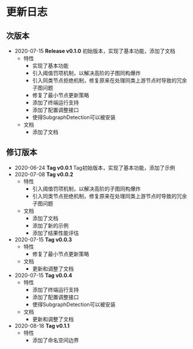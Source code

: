 # 更新日志
## 次版本
 - 2020-07-15 **Release v0.1.0** 初始版本，实现了基本功能，添加了文档
   - 特性 
     - 实现了基本功能
     - 引入阈值罚项机制，以解决高阶的子图同构爆炸
     - 引入同类节点拒绝机制，修复原来在处理同类上游节点时导致的冗余子图问题
     - 修复了最小节点更新策略
     - 添加了终端运行支持
     - 添加了配置调整接口
     - 使得SubgraphDetection可以被安装
   - 文档
     - 添加了文档

## 修订版本

 - 2020-06-24 **Tag v0.0.1** Tag初始版本，实现了基本功能，添加了示例
 - 2020-07-08 **Tag v0.0.2**
   - 特性 
     - 引入阈值罚项机制，以解决高阶的子图同构爆炸
     - 引入同类节点拒绝机制，修复原来在处理同类上游节点时导致的冗余子图问题
   - 文档
     - 添加了文档
     - 添加了新的示例
     - 添加了结果性能评估
 - 2020-07-15 **Tag v0.0.3**
   - 特性 
     - 修复了最小节点更新策略
   - 文档
     - 更新和调整了文档
 - 2020-07-15 **Tag v0.0.4**
   - 特性 
     - 添加了终端运行支持
     - 添加了配置调整接口
     - 使得SubgraphDetection可以被安装
   - 文档
     - 更新和调整了文档
 - 2020-08-18 **Tag v0.1.1**
   - 特性 
     - 添加了命名空间边界